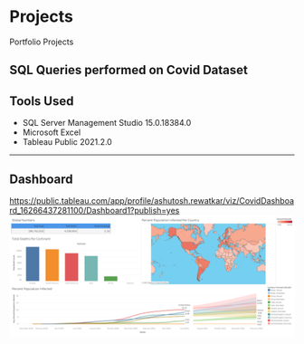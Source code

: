 # Projects
Portfolio Projects

## SQL Queries performed on Covid Dataset

## Tools Used
* SQL Server Management Studio						15.0.18384.0
* Microsoft Excel
* Tableau Public 2021.2.0
---
## Dashboard
https://public.tableau.com/app/profile/ashutosh.rewatkar/viz/CovidDashboard_16266437281100/Dashboard1?publish=yes
![Dashboard Image](Dashboard.png)
